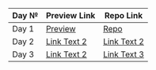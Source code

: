| Day № | Preview Link | Repo Link |
|---|---|---|
| Day 1 | [Preview ](https://hustle2live.github.io/Advent-of-JavaScript/2024/01/password.html) | [Repo](https://github.com/hustle2live/Advent-of-JavaScript/tree/main/2024/01) |
| Day 2 | [Link Text 2](https://example.com/link2) | [Link Text 2](https://example.com/link2) |
| Day 3 | [Link Text 2](https://example.com/link2) | [Link Text 3](https://example.com/link3) |
